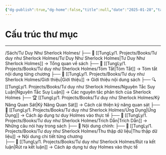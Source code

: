 ```yaml
---
{"dg-publish":true,"dg-home":false,"title":null,"date":"2025-01-28","tags":["book","books/tu-duy-nhu-sherlock-holmes"],"permalink":"/tung-ly/1-projects/books/tu-duy-nhu-sherlock-holmes/cau-truc-thu-muc/","dgPassFrontmatter":true,"noteIcon":"","updated":"2025-01-30T08:08:34.750+07:00"}
---
```


# Cấu trúc thư mục
---
/Sách/Tư Duy Như Sherlock Holmes/
  ├── 📖 [[TungLy/1. Projects/Books/Tư duy như Sherlock Holmes/Tư Duy Như Sherlock Holmes\|Tư Duy Như Sherlock Holmes]] → Tổng quan về sách
  ├── 📝 [[TungLy/1. Projects/Books/Tư duy như Sherlock Holmes/Tóm Tắt\|Tóm Tắt]] → Tóm tắt nội dung từng chương
  ├── 📝 [[TungLy/1. Projects/Books/Tư duy như Sherlock Holmes/Giới thiệu\|Giới thiệu]] → Giới thiệu nội dung sách
  ├── 🔍 [[TungLy/1. Projects/Books/Tư duy như Sherlock Holmes/Nguyên Tắc Suy Luận\|Nguyên Tắc Suy Luận]] → Các nguyên tắc phân tích của Sherlock Holmes
  ├── 🏆 [[TungLy/1. Projects/Books/Tư duy như Sherlock Holmes/Kỹ Năng Quan Sát\|Kỹ Năng Quan Sát]] → Cách cải thiện kỹ năng quan sát
  ├── 🎯 [[TungLy/1. Projects/Books/Tư duy như Sherlock Holmes/Ứng Dụng\|Ứng Dụng]] → Cách áp dụng tư duy Holmes vào thực tế
  ├── 💬 [[TungLy/1. Projects/Books/Tư duy như Sherlock Holmes/Trích Dẫn\|Trích Dẫn]] → Những câu nói hay trong sách
  ├── 📖 Nội dung chính:
	  ├── 📖 [[TungLy/1. Projects/Books/Tư duy như Sherlock Holmes/Thu thập dữ liệu\|Thu thập dữ liệu]] → Nội dung chi tiết từng chương  
  ├── 🎯 [[TungLy/1. Projects/Books/Tư duy như Sherlock Holmes/Rút ra kết luận\|Rút ra kết luận]] → Cách áp dụng tư duy Holmes vào thực tế
